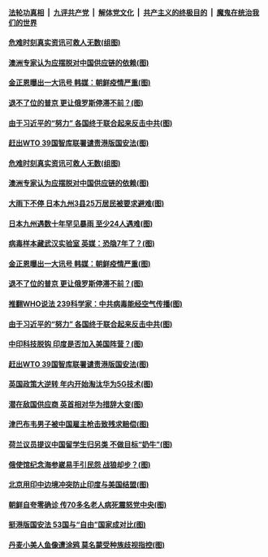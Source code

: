 

####  [法轮功真相](../../../../basic/blob/master/README.md?t=07070402) &nbsp;|&nbsp; [九评共产党](../../../../9ping.md/blob/master/README.md?t=07070402) &nbsp;|&nbsp; [解体党文化](../../../../jtdwh.md/blob/master/README.md?t=07070402)  &nbsp;|&nbsp; [共产主义的终极目的](../../../../gczydzjmd.md/blob/master/README.md?t=07070402) &nbsp;|&nbsp; [魔鬼在统治我们的世界](../../../../mgztzwmdsj.md/blob/master/README.md?t=07070402) 

#### [危难时刻真实资讯可救人无数(组图)](../pages/p9/938602.md?t=07070402) 

#### [澳洲专家认为应摆脱对中国供应链的依赖(图)](../pages/p9/938857.md?t=07070402) 

#### [金正恩曝出一大讯号 韩媒：朝鲜疫情严重(图)](../pages/p9/938740.md?t=07070402) 

#### [退不了位的普京 更让俄罗斯停滞不前？(图)](../pages/p9/938742.md?t=07070402) 

#### [由于习近平的“努力” 各国终于联合起来反击中共(图)](../pages/p9/938773.md?t=07070402) 

#### [赶出WTO 39国智库联署谴责港版国安法(图)](../pages/p9/938659.md?t=07070402) 

#### [危难时刻真实资讯可救人无数(组图)](../pages/p9/938602.md?t=07070402) 

#### [澳洲专家认为应摆脱对中国供应链的依赖(图)](../pages/p9/938857.md?t=07070402) 

#### [大雨下不停 日本九州3县25万居民被要求避难(图)](../pages/p9/938827.md?t=07070402) 

#### [日本九州遇数十年罕见暴雨 至少24人遇难(图)](../pages/p9/938817.md?t=07070402) 

#### [病毒样本藏武汉实验室 英媒：恐隐7年了？(图)](../pages/p9/938813.md?t=07070402) 

#### [金正恩曝出一大讯号 韩媒：朝鲜疫情严重(图)](../pages/p9/938740.md?t=07070402) 

#### [退不了位的普京 更让俄罗斯停滞不前？(图)](../pages/p9/938742.md?t=07070402) 

#### [推翻WHO说法 239科学家：中共病毒能经空气传播(图)](../pages/p9/938847.md?t=07070402) 

#### [由于习近平的“努力” 各国终于联合起来反击中共(图)](../pages/p9/938773.md?t=07070402) 

#### [中印科技脱钩 印度是否加入美国阵营？(图)](../pages/p9/938785.md?t=07070402) 

#### [赶出WTO 39国智库联署谴责港版国安法(图)](../pages/p9/938659.md?t=07070402) 

#### [英国政策大逆转 年内开始淘汰华为5G技术(图)](../pages/p9/938705.md?t=07070402) 

#### [潜在敌国供应商 英首相对华为措辞大变(图)](../pages/p9/938654.md?t=07070402) 

#### [津巴布韦男子被中国雇主枪击致残求赔偿(图)](../pages/p9/938697.md?t=07070402) 

#### [荷兰议员提议中国留学生归另类 不做目标“奶牛”(图)](../pages/p9/938694.md?t=07070402) 

#### [俄使馆纪念海参崴易手引民怨 战狼却步？(图)](../pages/p9/938648.md?t=07070402) 

#### [北京用印中边境冲突防止印度与美国结盟(图)](../pages/p9/938646.md?t=07070402) 

#### [朝鲜自夸零确诊 传70多名老人病死震怒党中央(图)](../pages/p9/938564.md?t=07070402) 

#### [挺港版国安法 53国与“自由”国家成对比(图)](../pages/p9/938558.md?t=07070402) 

#### [丹麦小美人鱼像遭涂鸦 莫名蒙受种族歧视指控(图)](../pages/p9/938595.md?t=07070402) 

